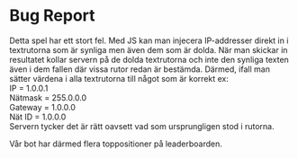# Bug Report

Detta spel har ett stort fel. Med JS kan man injecera IP-addresser direkt in i textrutorna som är synliga men även dem som är dolda. 
När man skickar in resultatet kollar servern på de dolda textrutorna och inte den synliga texten även i dem fallen där vissa rutor redan är bestämda. 
Därmed, ifall man sätter värdena i alla textrutorna till något som är korrekt ex:  
IP = 1.0.0.1  
Nätmask = 255.0.0.0  
Gateway = 1.0.0.0  
Nät ID = 1.0.0.0  
Servern tycker det är rätt oavsett vad som ursprungligen stod i rutorna.

Vår bot har därmed flera toppositioner på leaderboarden.
